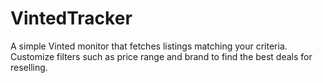 # VintedTracker
A simple Vinted monitor that fetches listings matching your criteria. Customize filters such as price range and brand to find the best deals for reselling.
